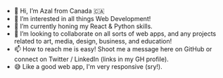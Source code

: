 - 👋 Hi, I’m Azal from Canada 🇨🇦
- 👀 I’m interested in all things Web Development!
- 🌱 I’m currently honing my React & Python skills.
- 💞️ I’m looking to collaborate on all sorts of web apps, and any projects related to art, media, design, business, and education!
- 📫 How to reach me is easy! Shoot me a message here on GitHub or connect on Twitter / LinkedIn (links in my GH profile). 
- 😅 Like a good web app, I'm very responsive (sry!).

<!---
azalCodes/azalCodes is a ✨ special ✨ repository because its `README.md` (this file) appears on your GitHub profile.
You can click the Preview link to take a look at your changes.
--->
